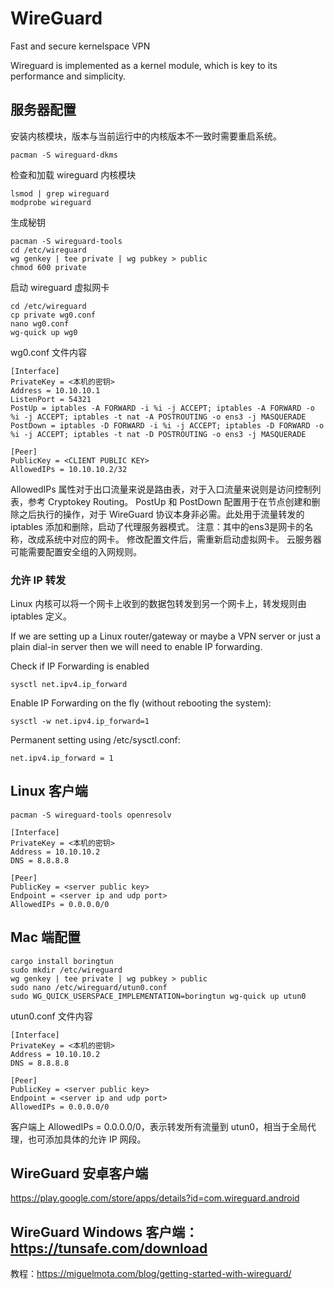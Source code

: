# WireGuard

Fast and secure kernelspace VPN

Wireguard is implemented as a kernel module, which is key to its performance and simplicity.

## 服务器配置

安装内核模块，版本与当前运行中的内核版本不一致时需要重启系统。

```
pacman -S wireguard-dkms
```

检查和加载 wireguard 内核模块

```
lsmod | grep wireguard
modprobe wireguard
```

生成秘钥

```
pacman -S wireguard-tools
cd /etc/wireguard
wg genkey | tee private | wg pubkey > public
chmod 600 private
```

启动 wireguard 虚拟网卡

```
cd /etc/wireguard
cp private wg0.conf
nano wg0.conf
wg-quick up wg0
```

wg0.conf 文件内容

```
[Interface]
PrivateKey = <本机的密钥>
Address = 10.10.10.1
ListenPort = 54321
PostUp = iptables -A FORWARD -i %i -j ACCEPT; iptables -A FORWARD -o %i -j ACCEPT; iptables -t nat -A POSTROUTING -o ens3 -j MASQUERADE
PostDown = iptables -D FORWARD -i %i -j ACCEPT; iptables -D FORWARD -o %i -j ACCEPT; iptables -t nat -D POSTROUTING -o ens3 -j MASQUERADE

[Peer]
PublicKey = <CLIENT PUBLIC KEY>
AllowedIPs = 10.10.10.2/32
```

AllowedIPs 属性对于出口流量来说是路由表，对于入口流量来说则是访问控制列表，参考 Cryptokey Routing。
PostUp 和 PostDown 配置用于在节点创建和删除之后执行的操作，对于 WireGuard 协议本身非必需。此处用于流量转发的 iptables 添加和删除，启动了代理服务器模式。
注意：其中的ens3是网卡的名称，改成系统中对应的网卡。
修改配置文件后，需重新启动虚拟网卡。
云服务器可能需要配置安全组的入网规则。

### 允许 IP 转发

Linux 内核可以将一个网卡上收到的数据包转发到另一个网卡上，转发规则由 iptables 定义。

If we are setting up a Linux router/gateway or maybe a VPN server or just a plain dial-in server then we will need to enable IP forwarding.

Check if IP Forwarding is enabled

```
sysctl net.ipv4.ip_forward
```

Enable IP Forwarding on the fly (without rebooting the system):

```
sysctl -w net.ipv4.ip_forward=1
```

Permanent setting using /etc/sysctl.conf:

```
net.ipv4.ip_forward = 1
```

## Linux 客户端

```
pacman -S wireguard-tools openresolv
```

```
[Interface]
PrivateKey = <本机的密钥>
Address = 10.10.10.2
DNS = 8.8.8.8

[Peer]
PublicKey = <server public key>
Endpoint = <server ip and udp port>
AllowedIPs = 0.0.0.0/0
```

## Mac 端配置

```
cargo install boringtun
sudo mkdir /etc/wireguard
wg genkey | tee private | wg pubkey > public
sudo nano /etc/wireguard/utun0.conf
sudo WG_QUICK_USERSPACE_IMPLEMENTATION=boringtun wg-quick up utun0
```

utun0.conf 文件内容

```
[Interface]
PrivateKey = <本机的密钥>
Address = 10.10.10.2
DNS = 8.8.8.8

[Peer]
PublicKey = <server public key>
Endpoint = <server ip and udp port>
AllowedIPs = 0.0.0.0/0
```

客户端上 AllowedIPs = 0.0.0.0/0，表示转发所有流量到 utun0，相当于全局代理，也可添加具体的允许 IP 网段。

## WireGuard 安卓客户端

https://play.google.com/store/apps/details?id=com.wireguard.android

## WireGuard Windows 客户端：https://tunsafe.com/download

教程：https://miguelmota.com/blog/getting-started-with-wireguard/
